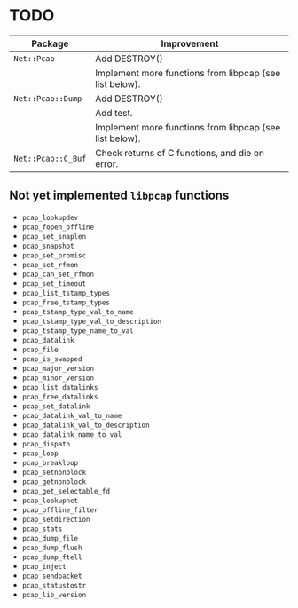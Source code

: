 TODO
====

Package            | Improvement
------------------ | ------------------------------
`Net::Pcap`        | Add DESTROY()
                   | Implement more functions from libpcap (see list below).
`Net::Pcap::Dump`  | Add DESTROY()
                   | Add test.
                   | Implement more functions from libpcap (see list below).
`Net::Pcap::C_Buf` | Check returns of C functions, and die on error.



Not yet implemented `libpcap` functions
---------------------------------------

* `pcap_lookupdev`
* `pcap_fopen_offline`
* `pcap_set_snaplen`
* `pcap_snapshot`
* `pcap_set_promisc`
* `pcap_set_rfmon`
* `pcap_can_set_rfmon`
* `pcap_set_timeout`
* `pcap_list_tstamp_types`
* `pcap_free_tstamp_types`
* `pcap_tstamp_type_val_to_name`
* `pcap_tstamp_type_val_to_description`
* `pcap_tstamp_type_name_to_val`
* `pcap_datalink`
* `pcap_file`
* `pcap_is_swapped`
* `pcap_major_version`
* `pcap_minor_version`
* `pcap_list_datalinks`
* `pcap_free_datalinks`
* `pcap_set_datalink`
* `pcap_datalink_val_to_name`
* `pcap_datalink_val_to_description`
* `pcap_datalink_name_to_val`
* `pcap_dispath`
* `pcap_loop`
* `pcap_breakloop`
* `pcap_setnonblock`
* `pcap_getnonblock`
* `pcap_get_selectable_fd`
* `pcap_lookupnet`
* `pcap_offline_filter`
* `pcap_setdirection`
* `pcap_stats`
* `pcap_dump_file`
* `pcap_dump_flush`
* `pcap_dump_ftell`
* `pcap_inject`
* `pcap_sendpacket`
* `pcap_statustostr`
* `pcap_lib_version`

